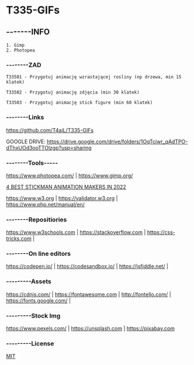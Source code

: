 # T335-GIFs


## -------INFO
```
1. Gimp
2. Photopea
```

### --------ZAD
```
T33501 - Przygotuj animację wzrastającej rosliny (np drzewa, min 15 klatek)

T33502 - Przygotuj animację zdjęcia (min 30 klatek)

T33503 - Przygotuj animację stick figure (min 60 klatek)
```

### --------Links
https://github.com/T4aiL/T335-GIFs

GOOGLE DRIVE: https://drive.google.com/drive/folders/1OqTcjwr_qAdTPO-dThxUOd3ooTTOlzgp?usp=sharing

### --------Tools-----
https://www.photopea.com/ |  https://www.gimp.org/

[4 BEST STICKMAN ANIMATION MAKERS IN 2022](https://fixthephoto.com/best-stickman-animation-maker.html)

https://www.w3.org | https://validator.w3.org | https://www.php.net/manual/en/
### --------Repositiories
https://www.w3schools.com | https://stackoverflow.com | https://css-tricks.com |
### --------On line editors
https://codepen.io/ | https://codesandbox.io/ | https://jsfiddle.net/ |
### ---------Assets
https://cdnjs.com/ | https://fontawesome.com | http://fontello.com/ | https://fonts.google.com/ |
### ---------Stock Img
https://www.pexels.com/ | https://unsplash.com | https://pixabay.com
### ---------License
[MIT](https://choosealicense.com/licenses/mit/)
